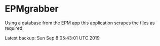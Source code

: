 # EPMgrabber
Using a database from the EPM app this application scrapes the files as required


Latest backup: Sun Sep 8 05:43:01 UTC 2019
